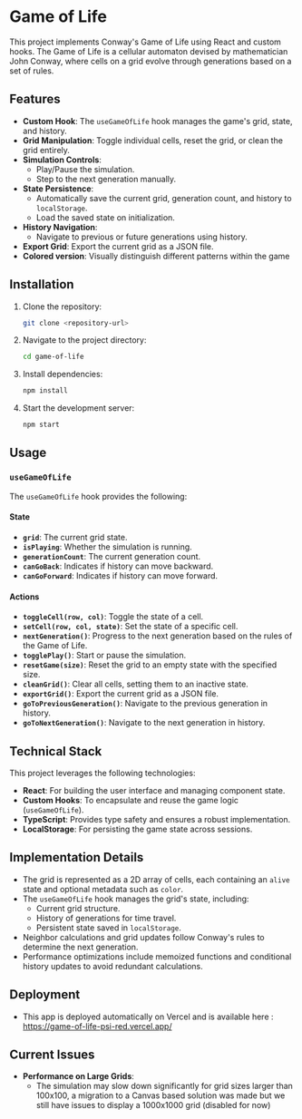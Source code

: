 # Game of Life

This project implements Conway's Game of Life using React and custom hooks. The Game of Life is a cellular automaton devised by mathematician John Conway, where cells on a grid evolve through generations based on a set of rules.

## Features

- **Custom Hook**: The `useGameOfLife` hook manages the game's grid, state, and history.
- **Grid Manipulation**: Toggle individual cells, reset the grid, or clean the grid entirely.
- **Simulation Controls**:
  - Play/Pause the simulation.
  - Step to the next generation manually.
- **State Persistence**:
  - Automatically save the current grid, generation count, and history to `localStorage`.
  - Load the saved state on initialization.
- **History Navigation**:
  - Navigate to previous or future generations using history.
- **Export Grid**: Export the current grid as a JSON file.
- **Colored version**: Visually distinguish different patterns within the game

## Installation

1. Clone the repository:

   ```bash
   git clone <repository-url>
   ```

2. Navigate to the project directory:

   ```bash
   cd game-of-life
   ```

3. Install dependencies:

   ```bash
   npm install
   ```

4. Start the development server:
   ```bash
   npm start
   ```

## Usage

### `useGameOfLife`

The `useGameOfLife` hook provides the following:

#### State

- **`grid`**: The current grid state.
- **`isPlaying`**: Whether the simulation is running.
- **`generationCount`**: The current generation count.
- **`canGoBack`**: Indicates if history can move backward.
- **`canGoForward`**: Indicates if history can move forward.

#### Actions

- **`toggleCell(row, col)`**: Toggle the state of a cell.
- **`setCell(row, col, state)`**: Set the state of a specific cell.
- **`nextGeneration()`**: Progress to the next generation based on the rules of the Game of Life.
- **`togglePlay()`**: Start or pause the simulation.
- **`resetGame(size)`**: Reset the grid to an empty state with the specified size.
- **`cleanGrid()`**: Clear all cells, setting them to an inactive state.
- **`exportGrid()`**: Export the current grid as a JSON file.
- **`goToPreviousGeneration()`**: Navigate to the previous generation in history.
- **`goToNextGeneration()`**: Navigate to the next generation in history.

## Technical Stack

This project leverages the following technologies:

- **React**: For building the user interface and managing component state.
- **Custom Hooks**: To encapsulate and reuse the game logic (`useGameOfLife`).
- **TypeScript**: Provides type safety and ensures a robust implementation.
- **LocalStorage**: For persisting the game state across sessions.

## Implementation Details

- The grid is represented as a 2D array of cells, each containing an `alive` state and optional metadata such as `color`.
- The `useGameOfLife` hook manages the grid's state, including:
  - Current grid structure.
  - History of generations for time travel.
  - Persistent state saved in `localStorage`.
- Neighbor calculations and grid updates follow Conway's rules to determine the next generation.
- Performance optimizations include memoized functions and conditional history updates to avoid redundant calculations.

## Deployment

- This app is deployed automatically on Vercel and is available here : https://game-of-life-psi-red.vercel.app/

## Current Issues

- **Performance on Large Grids**:
  - The simulation may slow down significantly for grid sizes larger than 100x100, a migration to a Canvas based solution was made but we still have issues to display a 1000x1000 grid (disabled for now)
